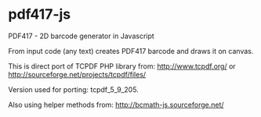 pdf417-js
=========

PDF417 - 2D barcode generator in Javascript

From input code (any text) creates PDF417 barcode and draws it on canvas.

This is direct port of TCPDF PHP library from:
http://www.tcpdf.org/
or 
http://sourceforge.net/projects/tcpdf/files/

Version used for porting: tcpdf_5_9_205.

Also using helper methods from:
http://bcmath-js.sourceforge.net/

